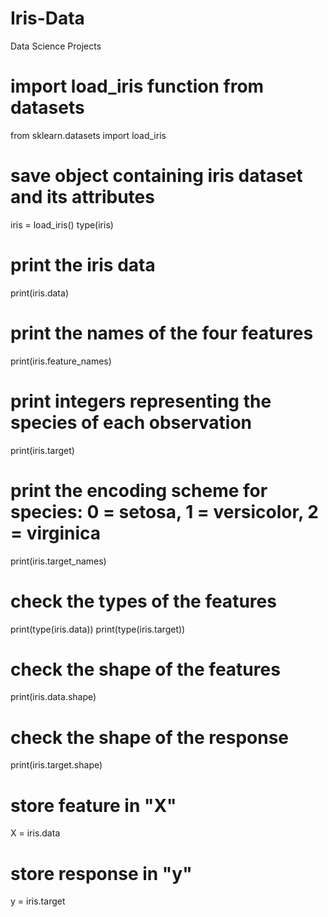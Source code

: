 # Iris-Data
Data Science Projects

# import load_iris function from datasets
from sklearn.datasets import load_iris

# save object containing iris dataset and its attributes
iris = load_iris()
type(iris)

# print the iris data
print(iris.data)

# print the names of the four features
print(iris.feature_names)

# print integers representing the species of each observation
print(iris.target)
# print the encoding scheme for species: 0 = setosa, 1 = versicolor, 2 = virginica
print(iris.target_names)

# check the types of the features
print(type(iris.data))
print(type(iris.target))

# check the shape of the features 
print(iris.data.shape)

# check the shape of the response
print(iris.target.shape)

# store feature in "X"
X = iris.data

# store response in "y"
y = iris.target

